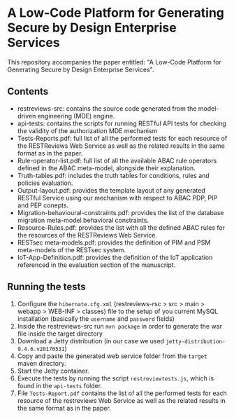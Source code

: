 # A Low-Code Platform for Generating Secure by Design Enterprise Services
This repository accompanies the paper entitled: "A Low-Code Platform for Generating Secure by Design Enterprise Services".

## Contents

- restreviews-src: contains the source code generated from the model-driven
engineering (MDE) engine.
- api-tests: contains the scripts for running RESTful API tests for checking the
validity of the authorization MDE mechanism
- Tests-Reports.pdf: full list of all the performed tests for each resource of the RESTReviews Web Service as well as the related results in the same format as in the paper.
- Rule-operator-list.pdf: full list of all the available ABAC rule operators defined in the ABAC meta-model, alongside their explanation.
- Truth-tables.pdf: includes the truth tables for conditions, rules and policies evaluation.
- Output-layout.pdf: provides the template layout of any generated RESTful Service using our mechanism with respect to ABAC PDP, PIP and PEP conepts.
- Migration-behavioural-constraints.pdf: provides the list of the database migration meta-model behavioral constraints.
- Resource-Rules.pdf: provides the list with all the defined ABAC rules for the resources of the RESTReviews Web Service.
- RESTsec meta-models.pdf: provides the definition of PIM and PSM meta-models of the RESTsec system.
- IoT-App-Definition.pdf: provides the definition of the IoT application referenced in the evaluation section of the manuscript.

## Running the tests

1. Configure the `hibernate.cfg.xml` (restreviews-rsc > src > main > webapp > WEB-INF > classes)
file to the setup of you current MySQL installation (basically the `username` and `password` fields)
2. Inside the restreviews-src run `mvn package` in order to generate the war file
inside the target directory
3. Download a Jetty distribution (in our case we used `jetty-distribution-9.4.6.v20170531`)
4. Copy and paste the generated web service folder from the `target` maven directory.
5. Start the Jetty container.
6. Execute the tests by running the script `restreviewtests.js`, which is found in the `api-tests` folder.
7. File `Tests-Report.pdf` contains the list of all the performed tests for each resource of the restreviews Web Service as well as the related results in the same format as in the paper.
